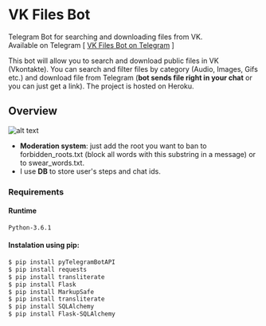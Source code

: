 # VK Files Bot
Telegram Bot for searching and downloading files from VK.<br>
Available on Telegram [ [VK Files Bot on Telegram](https://t.me/VKFiles_Bot) ] <br>

This bot will allow you to search and download public files in VK (Vkontakte). You can search and filter files by category (Audio, Images, Gifs etc.) and download file from Telegram (**bot sends file right in your chat** or you can just get a link). The project is hosted on Heroku.


## Overview
![alt text](https://raw.githubusercontent.com/ddci/vkfilebot/master/img/overview.jpg "Preview")

* **Moderation system**: just add the root you want to ban to forbidden_roots.txt (block all words with this substring in a message) or to swear_words.txt. <br>
* I use **DB** to store user's steps and chat ids. <br>
### Requirements

#### Runtime
```Python-3.6.1```
#### Instalation using pip:
```Bash
$ pip install pyTelegramBotAPI
$ pip install requests
$ pip install transliterate
$ pip install Flask
$ pip install MarkupSafe
$ pip install transliterate
$ pip install SQLAlchemy
$ pip install Flask-SQLAlchemy
```


